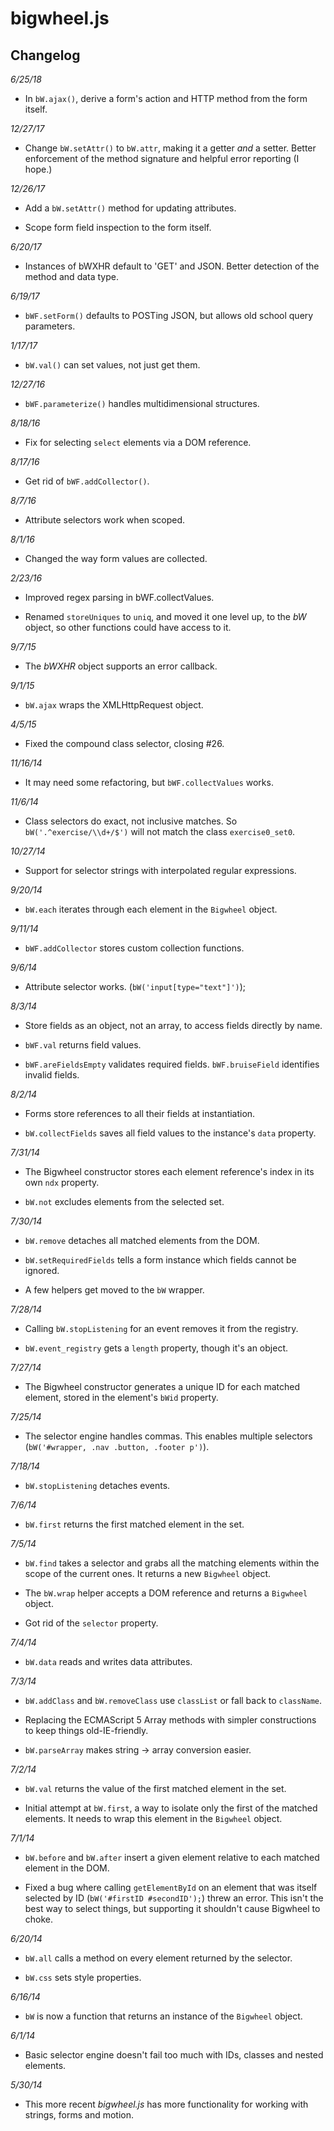 bigwheel.js
===========

Changelog
---------

*6/25/18*

- In `bW.ajax()`, derive a form's action and HTTP method from the form itself.


*12/27/17*

- Change `bW.setAttr()` to `bW.attr`, making it a getter *and* a setter. Better enforcement of the method signature and helpful error reporting (I hope.)


*12/26/17*

- Add a `bW.setAttr()` method for updating attributes.

- Scope form field inspection to the form itself.


*6/20/17*

- Instances of bWXHR default to 'GET' and JSON. Better detection of the method and data type.


*6/19/17*

- `bWF.setForm()` defaults to POSTing JSON, but allows old school query parameters.


*1/17/17*

- `bW.val()` can set values, not just get them.


*12/27/16*

- `bWF.parameterize()` handles multidimensional structures.


*8/18/16*

- Fix for selecting `select` elements via a DOM reference.


*8/17/16*

- Get rid of `bWF.addCollector()`.


*8/7/16*

- Attribute selectors work when scoped.


*8/1/16*

- Changed the way form values are collected.


*2/23/16*

- Improved regex parsing in bWF.collectValues.

- Renamed `storeUniques` to `uniq`, and moved it one level up, to the *bW* object, so other functions could have access to it.


*9/7/15*

- The *bWXHR* object supports an error callback.


*9/1/15*

- `bW.ajax` wraps the XMLHttpRequest object.


*4/5/15*

- Fixed the compound class selector, closing #26.


*11/16/14*

- It may need some refactoring, but `bWF.collectValues` works.


*11/6/14*

- Class selectors do exact, not inclusive matches. So `bW('.^exercise/\\d+/$')` will not match the class `exercise0_set0`.


*10/27/14*

- Support for selector strings with interpolated regular expressions.


*9/20/14*

- `bW.each` iterates through each element in the `Bigwheel` object.


*9/11/14*

- `bWF.addCollector` stores custom collection functions.


*9/6/14*

- Attribute selector works. (`bW('input[type="text"]')`);


*8/3/14*

- Store fields as an object, not an array, to access fields directly by name.

- `bWF.val` returns field values.

- `bWF.areFieldsEmpty` validates required fields. `bWF.bruiseField` identifies invalid fields.


*8/2/14*

- Forms store references to all their fields at instantiation.

- `bW.collectFields` saves all field values to the instance's `data` property.


*7/31/14*

- The Bigwheel constructor stores each element reference's index in its own `ndx` property.

- `bW.not` excludes elements from the selected set.


*7/30/14*

- `bW.remove` detaches all matched elements from the DOM.

- `bW.setRequiredFields` tells a form instance which fields cannot be ignored.

- A few helpers get moved to the `bW` wrapper.


*7/28/14*

- Calling `bW.stopListening` for an event removes it from the registry.

- `bW.event_registry` gets a `length` property, though it's an object.


*7/27/14*

- The Bigwheel constructor generates a unique ID for each matched element, stored in the element's `bWid` property.


*7/25/14*

- The selector engine handles commas. This enables multiple selectors (`bW('#wrapper, .nav .button, .footer p')`).


*7/18/14*

- `bW.stopListening` detaches events.


*7/6/14*

- `bW.first` returns the first matched element in the set.


*7/5/14*

- `bW.find` takes a selector and grabs all the matching elements within the scope of the current ones. It returns a new `Bigwheel` object.

- The `bW.wrap` helper accepts a DOM reference and returns a `Bigwheel` object.

- Got rid of the `selector` property.


*7/4/14*

- `bW.data` reads and writes data attributes.


*7/3/14*

- `bW.addClass` and `bW.removeClass` use `classList` or fall back to `className`. 

- Replacing the ECMAScript 5 Array methods with simpler constructions to keep things old-IE-friendly.

- `bW.parseArray` makes string -> array conversion easier.


*7/2/14*

- `bW.val` returns the value of the first matched element in the set.

- Initial attempt at `bW.first`, a way to isolate only the first of the matched elements. It needs to wrap this element in the `Bigwheel` object.


*7/1/14*

- `bW.before` and `bW.after` insert a given element relative to each matched element in the DOM.

- Fixed a bug where calling `getElementById` on an element that was itself selected by ID (`bW('#firstID #secondID');`) threw an error. This isn't the best way to select things, but supporting it shouldn't cause Bigwheel to choke.


*6/20/14*

- `bW.all` calls a method on every element returned by the selector.

- `bW.css` sets style properties.


*6/16/14*

- `bW` is now a function that returns an instance of the `Bigwheel` object.


*6/1/14*

- Basic selector engine doesn't fail too much with IDs, classes and nested elements.


*5/30/14*

- This more recent *bigwheel.js* has more functionality for working with strings, forms and motion.
